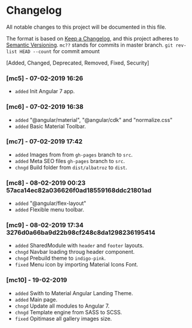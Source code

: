 # Changelog
All notable changes to this project will be documented in this file.

The format is based on [Keep a Changelog](https://keepachangelog.com/en/1.0.0/),
and this project adheres to [Semantic Versioning](https://semver.org/spec/v2.0.0.html).
`mc??` stands for commits in master branch.
``` git rev-list HEAD --count ``` for commit amount

[Added, Changed, Deprecated, Removed, Fixed, Security]

### [mc5] - 07-02-2019 16:26
  - `added` Init Angular 7 app.

### [mc6] - 07-02-2019 16:38
  - `added` "@angular/material", "@angular/cdk" and "normalize.css"
  - `added` Basic Material Toolbar.

### [mc7] - 07-02-2019 17:42
  - `added` Images from from `gh-pages` branch to `src`.
  - `added` Meta SEO files `gh-pages` branch to `src`.
  - `chngd` Build folder from `dist/albatroz` to `dist`.

### [mc8] - 08-02-2019 00:23 57aca14ec82a036626f0ad18559168ddc21801ad
  - `added` "@angular/flex-layout"
  - `added` Flexible menu toolbar.

### [mc9] - 08-02-2019 17:34 3276d0a66ba9d22b98cf248c8da1298236195414
  - `added` SharedModule with `header` and `footer` layouts.
  - `chngd` Navbar loading throug header component.
  - `chngd` Prebuild theme to `indigo-pink`.
  - `fixed` Menu icon by importing Material Icons Font.

### [mc10] - 19-02-2019 
  - `added` Swith to Material Angular Landing Theme.
  - `added` Main page.
  - `chngd` Update all modules to Angular 7.
  - `chngd` Template engine from SASS to SCSS.
  - `fixed` Opitimase all gallery images size.